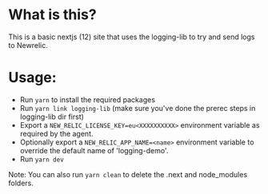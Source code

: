# What is this?

This is a basic nextjs (12) site that uses the logging-lib to try and send logs to Newrelic.

# Usage:

* Run `yarn` to install the required packages
* Run `yarn link logging-lib` (make sure you've done the prerec steps in logging-lib dir first)
* Export a `NEW_RELIC_LICENSE_KEY=eu<XXXXXXXXXX>` environment variable as required by the agent.
* Optionally export a `NEW_RELIC_APP_NAME=<name>` environment variable to override the default name of 'logging-demo'.
* Run `yarn dev` 

Note: You can also run `yarn clean` to delete the .next and node_modules folders.